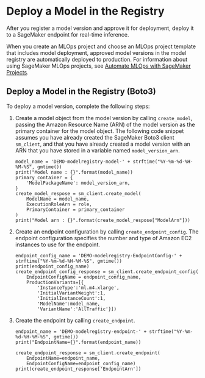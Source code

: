 # Deploy a Model in the Registry<a name="model-registry-deploy"></a>

After you register a model version and approve it for deployment, deploy it to a SageMaker endpoint for real\-time inference\.

When you create an MLOps project and choose an MLOps project template that includes model deployment, approved model versions in the model registry are automatically deployed to production\. For information about using SageMaker MLOps projects, see [Automate MLOps with SageMaker Projects](sagemaker-projects.md)\.

## Deploy a Model in the Registry \(Boto3\)<a name="model-registry-deploy-api"></a>

To deploy a model version, complete the following steps:

1. Create a model object from the model version by calling `create_model`, passing the Amazon Resource Name \(ARN\) of the model version as the primary container for the model object\. The following code snippet assumes you have already created the SageMaker Boto3 client `sm_client`, and that you have already created a model version with an ARN that you have stored in a variable named `model_version_arn`\.

   ```
   model_name = 'DEMO-modelregistry-model-' + strftime("%Y-%m-%d-%H-%M-%S", gmtime())
   print("Model name : {}".format(model_name))
   primary_container = {
       'ModelPackageName': model_version_arn,
   }
   create_model_respose = sm_client.create_model(
       ModelName = model_name,
       ExecutionRoleArn = role,
       PrimaryContainer = primary_container
   )
   print("Model arn : {}".format(create_model_respose["ModelArn"]))
   ```

1. Create an endpoint configuration by calling `create_endpoint_config`\. The endpoint configuration specifies the number and type of Amazon EC2 instances to use for the endpoint\.

   ```
   endpoint_config_name = 'DEMO-modelregistry-EndpointConfig-' + strftime("%Y-%m-%d-%H-%M-%S", gmtime())
   print(endpoint_config_name)
   create_endpoint_config_response = sm_client.create_endpoint_config(
       EndpointConfigName = endpoint_config_name,
       ProductionVariants=[{
           'InstanceType':'ml.m4.xlarge',
           'InitialVariantWeight':1,
           'InitialInstanceCount':1,
           'ModelName':model_name,
           'VariantName':'AllTraffic'}])
   ```

1. Create the endpoint by calling `create_endpoint`\.

   ```
   endpoint_name = 'DEMO-modelregistry-endpoint-' + strftime("%Y-%m-%d-%H-%M-%S", gmtime())
   print("EndpointName={}".format(endpoint_name))
   
   create_endpoint_response = sm_client.create_endpoint(
       EndpointName=endpoint_name,
       EndpointConfigName=endpoint_config_name)
   print(create_endpoint_response['EndpointArn'])
   ```